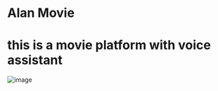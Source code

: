 # Alan Movie 
# this is a movie platform with voice assistant
![image](https://user-images.githubusercontent.com/107199800/207010955-81dafeac-5eae-4374-b7dc-f8278960fc97.png)
